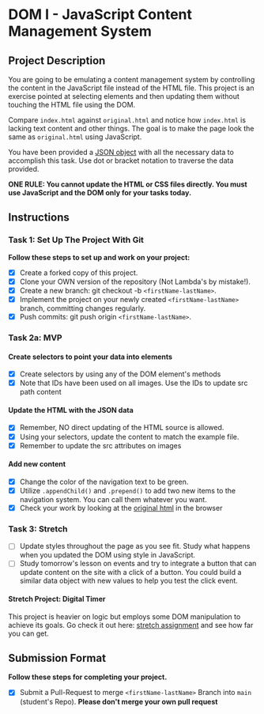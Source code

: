 # DOM I - JavaScript Content Management System

## Project Description

You are going to be emulating a content management system by controlling the
content in the JavaScript file instead of the HTML file. This project is an
exercise pointed at selecting elements and then updating them without touching
the HTML file using the DOM.

Compare `index.html` against `original.html` and notice how `index.html` is
lacking text content and other things. The goal is to make the page look the
same as `original.html` using JavaScript.

You have been provided a [JSON object](js/index.js) with all the necessary data
to accomplish this task. Use dot or bracket notation to traverse the data
provided.

**ONE RULE: You cannot update the HTML or CSS files directly. You must use
JavaScript and the DOM only for your tasks today.**

## Instructions

### Task 1: Set Up The Project With Git

**Follow these steps to set up and work on your project:**

- [x] Create a forked copy of this project.
- [x] Clone your OWN version of the repository (Not Lambda's by mistake!).
- [x] Create a new branch: git checkout -b `<firstName-lastName>`.
- [x] Implement the project on your newly created `<firstName-lastName>` branch,
      committing changes regularly.
- [x] Push commits: git push origin `<firstName-lastName>`.

### Task 2a: MVP

#### Create selectors to point your data into elements

- [x] Create selectors by using any of the DOM element's methods
- [x] Note that IDs have been used on all images. Use the IDs to update src path
      content

#### Update the HTML with the JSON data

- [x] Remember, NO direct updating of the HTML source is allowed.
- [x] Using your selectors, update the content to match the example file.
- [x] Remember to update the src attributes on images

#### Add new content

- [x] Change the color of the navigation text to be green.
- [x] Utilize `.appendChild()` and `.prepend()` to add two new items to the
      navigation system. You can call them whatever you want.
- [x] Check your work by looking at the [original html](original.html) in the
      browser

### Task 3: Stretch

- [ ] Update styles throughout the page as you see fit. Study what happens when
      you updated the DOM using style in JavaScript.
- [ ] Study tomorrow's lesson on events and try to integrate a button that can
      update content on the site with a click of a button. You could build a
      similar data object with new values to help you test the click event.

#### Stretch Project: Digital Timer

This project is heavier on logic but employs some DOM manipulation to achieve
its goals. Go check it out here: [stretch assignment](stretch-assignment) and
see how far you can get.

## Submission Format

**Follow these steps for completing your project.**

- [x] Submit a Pull-Request to merge `<firstName-lastName>` Branch into `main`
      (student's Repo). **Please don't merge your own pull request**
